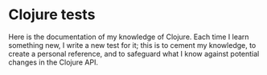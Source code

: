 Clojure tests
=============

Here is the documentation of my knowledge of Clojure. Each time I learn
something new, I write a new test for it; this is to cement my
knowledge, to create a personal reference, and to safeguard what I know
against potential changes in the Clojure API.

